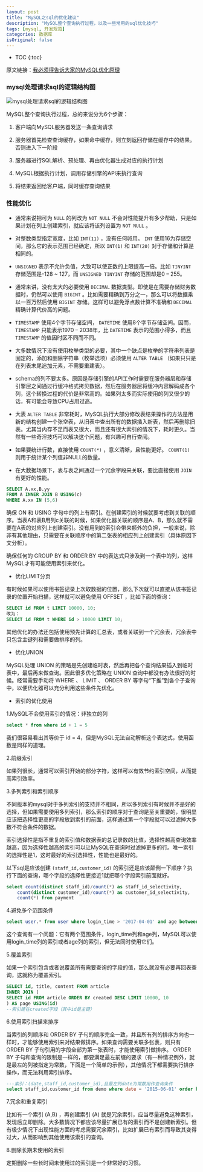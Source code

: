 ```yaml
---
layout: post
title: "MySQL之sql的优化建议"
description: "MySQL整个查询执行过程，以及一些常用的sql优化技巧"
tags: [mysql, 开发规范]
categories: 数据库
isOriginal: false
---
```


* TOC
{:toc}

原文链接：[我必须得告诉大家的MySQL优化原理](http://blog.csdn.net/qq_16216221/article/details/71480273)

### mysql处理请求sql的逻辑结构图

![mysql处理请求sql的逻辑结构图](/blog/images/posts_imgs/201706110101.png)

MySQL整个查询执行过程，总的来说分为6个步骤：

1. 客户端向MySQL服务器发送一条查询请求

2. 服务器首先检查查询缓存，如果命中缓存，则立刻返回存储在缓存中的结果。否则进入下一阶段

3. 服务器进行SQL解析、预处理、再由优化器生成对应的执行计划

4. MySQL根据执行计划，调用存储引擎的API来执行查询

5. 将结果返回给客户端，同时缓存查询结果

### 性能优化

- 通常来说把可为 `NULL` 的列改为 `NOT NULL` 不会对性能提升有多少帮助，只是如果计划在列上创建索引，就应该将该列设置为 `NOT NULL` 。

- 对整数类型指定宽度，比如 `INT(11)` ，没有任何卵用。 `INT` 使用16为存储空间，那么它的表示范围已经确定，所以 `INT(1)` 和 `INT(20)` 对于存储和计算是相同的。

- `UNSIGNED` 表示不允许负值，大致可以使正数的上限提高一倍。比如 `TINYINT` 存储范围是-128 ~ 127，而 `UNSIGNED TINYINT` 存储的范围却是0 – 255。

- 通常来讲，没有太大的必要使用 `DECIMAL` 数据类型。即使是在需要存储财务数据时，仍然可以使用 `BIGINT` 。比如需要精确到万分之一，那么可以将数据乘以一百万然后使用 `BIGINT` 存储。这样可以避免浮点数计算不准确和 `DECIMAL` 精确计算代价高的问题。

- `TIMESTAMP` 使用4个字节存储空间， `DATETIME` 使用8个字节存储空间。因而， `TIMESTAMP` 只能表示1970 – 2038年，比 `DATETIME` 表示的范围小得多，而且 `TIMESTAMP` 的值因时区不同而不同。

- 大多数情况下没有使用枚举类型的必要，其中一个缺点是枚举的字符串列表是固定的，添加和删除字符串（枚举选项）必须使用 `ALTER TABLE` （如果只只是在列表末尾追加元素，不需要重建表）。

- schema的列不要太多。原因是存储引擎的API工作时需要在服务器层和存储引擎层之间通过行缓冲格式拷贝数据，然后在服务器层将缓冲内容解码成各个列，这个转换过程的代价是非常高的。如果列太多而实际使用的列又很少的话，有可能会导致CPU占用过高。

- 大表 `ALTER TABLE` 非常耗时，MySQL执行大部分修改表结果操作的方法是用新的结构创建一个张空表，从旧表中查出所有的数据插入新表，然后再删除旧表。尤其当内存不足而表又很大，而且还有很大索引的情况下，耗时更久。当然有一些奇淫技巧可以解决这个问题，有兴趣可自行查阅。

- 如果要统计行数，直接使用 `COUNT(*)` ，意义清晰，且性能更好。 `COUNT(1)` 则用于统计某个列值非NULL的数量。

- 在大数据场景下，表与表之间通过一个冗余字段来关联，要比直接使用 `JOIN` 有更好的性能。

```sql
SELECT A.xx,B.yy
FROM A INNER JOIN B USING(c)
WHERE A.xx IN (5,6)
```

确保 ON 和 USING 字句中的列上有索引。在创建索引的时候就要考虑到关联的顺序。当表A和表B用列c关联的时候，如果优化器关联的顺序是A、B，那么就不需要在A表的对应列上创建索引。没有用到的索引会带来额外的负担，一般来说，除非有其他理由，只需要在关联顺序中的第二张表的相应列上创建索引（具体原因下文分析）。

确保任何的 GROUP BY 和 ORDER BY 中的表达式只涉及到一个表中的列，这样MySQL才有可能使用索引来优化。

- 优化LIMIT分页

有时候如果可以使用书签记录上次取数据的位置，那么下次就可以直接从该书签记录的位置开始扫描，这样就可以避免使用 OFFSET ，比如下面的查询：

```sql
SELECT id FROM t LIMIT 10000, 10;
改为：
SELECT id FROM t WHERE id > 10000 LIMIT 10;
```

其他优化的办法还包括使用预先计算的汇总表，或者关联到一个冗余表，冗余表中只包含主键列和需要做排序的列。

- 优化UNION

MySQL处理 UNION 的策略是先创建临时表，然后再把各个查询结果插入到临时表中，最后再来做查询。因此很多优化策略在 UNION 查询中都没有办法很好的时候。经常需要手动将 WHERE 、 LIMIT 、 ORDER BY 等字句“下推”到各个子查询中，以便优化器可以充分利用这些条件先优化。

- 索引的优化使用

1.MySQL不会使用索引的情况：非独立的列

```sql
select * from where id + 1 = 5
```

我们很容易看出其等价于 id = 4，但是MySQL无法自动解析这个表达式，使用函数是同样的道理。

2.前缀索引

如果列很长，通常可以索引开始的部分字符，这样可以有效节约索引空间，从而提高索引效率。

3.多列索引和索引顺序

不同版本的mysql对于多列索引的支持并不相同，所以多列索引有时候并不是好的选择，但如果需要使用多列索引，那么索引的顺序对于查询是至关重要的，很明显应该把选择性更高的字段放到索引的前面，这样通过第一个字段就可以过滤掉大多数不符合条件的数据。

索引选择性是指不重复的索引值和数据表的总记录数的比值，选择性越高查询效率越高，因为选择性越高的索引可以让MySQL在查询时过滤掉更多的行。唯一索引的选择性是1，这时最好的索引选择性，性能也是最好的。

以下sql是应该创建 `(staff_id,customer_id)` 的索引还是应该颠倒一下顺序？执行下面的查询，哪个字段的选择性更接近1就把哪个字段索引前面就好。

```sql
select count(distinct staff_id)/count(*) as staff_id_selectivity,
    count(distinct customer_id)/count(*) as customer_id_selectivity,
    count(*) from payment
```

4.避免多个范围条件

```sql
select user.* from user where login_time > '2017-04-01' and age between 18 and 30;
```

这个查询有一个问题：它有两个范围条件，login_time列和age列，MySQL可以使用login_time列的索引或者age列的索引，但无法同时使用它们。

5.覆盖索引

如果一个索引包含或者说覆盖所有需要查询的字段的值，那么就没有必要再回表查询，这就称为覆盖索引。

```sql
SELECT id, title, content FROM article
INNER JOIN (
SELECT id FROM article ORDER BY created DESC LIMIT 10000, 10
) AS page USING(id)
--索引建在created字段（其中id是主键）
```

6.使用索引扫描来排序

当索引的列顺序和 ORDER BY 子句的顺序完全一致，并且所有列的排序方向也一样时，才能够使用索引来对结果做排序。如果查询需要关联多张表，则只有 ORDER BY 子句引用的字段全部为第一张表时，才能使用索引做排序。 ORDER BY 子句和查询的限制是一样的，都要满足最左前缀的要求（有一种情况例外，就是最左的列被指定为常数，下面是一个简单的示例），其他情况下都需要执行排序操作，而无法利用索引排序。

```sql
---索引：(date,staff_id,customer_id),且最左列date为常数用作查询条件
select staff_id,customer_id from demo where date = '2015-06-01' order by staff_id,customer_id
```

7.冗余和重复索引

比如有一个索引 (A,B) ，再创建索引 (A) 就是冗余索引，应当尽量避免这种索引，发现后立即删除。大多数情况下都应该尽量扩展已有的索引而不是创建新索引。但有极少情况下出现性能方面的考虑需要冗余索引，比如扩展已有索引而导致其变得过大，从而影响到其他使用该索引的查询。

8.删除长期未使用的索引

定期删除一些长时间未使用过的索引是一个非常好的习惯。